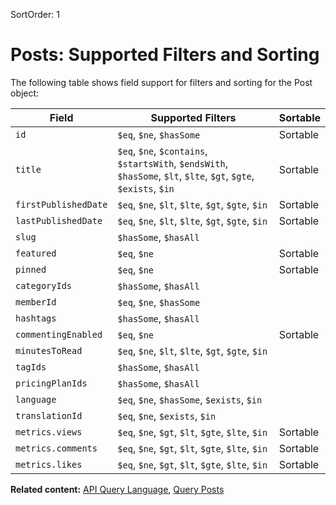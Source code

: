 SortOrder: 1
# Posts: Supported Filters and Sorting

The following table shows field support for filters and sorting
for the Post object:

| Field               | Supported Filters                                                                     | Sortable |
| ------------------- | ------------------------------------------------------------------------------------- | -------- |
| `id`                | `$eq`, `$ne`, `$hasSome`                                                              | Sortable |
| `title`             | `$eq`, `$ne`, `$contains`, `$startsWith`, `$endsWith`, `$hasSome`, `$lt`, `$lte`, `$gt`, `$gte`, `$exists`, `$in`    | Sortable |
| `firstPublishedDate`| `$eq`, `$ne`, `$lt`, `$lte`, `$gt`, `$gte`, `$in`                                     | Sortable |
| `lastPublishedDate` | `$eq`, `$ne`, `$lt`, `$lte`, `$gt`, `$gte`, `$in`                                     | Sortable |
| `slug`              | `$hasSome`, `$hasAll`                                                                 |          |
| `featured`          | `$eq`, `$ne`                                                                          | Sortable |
| `pinned`            | `$eq`, `$ne`                                                                          | Sortable |
| `categoryIds`       | `$hasSome`, `$hasAll`                                                                 |          |
| `memberId`          | `$eq`, `$ne`, `$hasSome`                                                              |          |
| `hashtags`          | `$hasSome`, `$hasAll`                                                                 |          |
| `commentingEnabled` | `$eq`, `$ne`                                                                          | Sortable |
| `minutesToRead`     | `$eq`, `$ne`, `$lt`, `$lte`, `$gt`, `$gte`, `$in`                                     |          |
| `tagIds`            | `$hasSome`, `$hasAll`                                                                 |          |
| `pricingPlanIds`    | `$hasSome`, `$hasAll`                                                                 |          |
| `language`          | `$eq`, `$ne`, `$hasSome`, `$exists`, `$in`                                            |          |
| `translationId`     | `$eq`, `$ne`, `$exists`, `$in`                                                        |          |
| `metrics.views`     | `$eq`, `$ne`, `$gt`, `$lt`, `$gte`, `$lte`, `$in`                                     | Sortable |
| `metrics.comments`  | `$eq`, `$ne`, `$gt`, `$lt`, `$gte`, `$lte`, `$in`                                     | Sortable |
| `metrics.likes`     | `$eq`, `$ne`, `$gt`, `$lt`, `$gte`, `$lte`, `$in`                                     | Sortable |


__Related content:__
[API Query Language](https://dev.wix.com/api/rest/getting-started/api-query-language),
[Query Posts](https://dev.wix.com/api/rest/wix-blog/blog/posts/query-posts)
